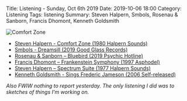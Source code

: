 Title: Listening - Sunday, Oct 6th 2019 
Date: 2019-10-06 18:00
Category: Listening
Tags: listening
Summary: Steven Halpern, Smbols, Rosenau & Sanborn, Francis Dhomont, Kenneth Goldsmith


![Comfort Zone](/images/comfortzone.jpg)

- [Steven Halpern - Comfort Zone (1980 Halpern Sounds)](https://www.discogs.com/Steven-Halpern-Comfort-Zone-Extended-Play/master/118760)
- [Smbols - Dreamsill (2019 Good Glass Records)](https://goodglassrecords.bandcamp.com/album/smbols-dreamsill-2)
- [Rosenau & Sanborn – Bluebird (2019 Psychic Hotline)](https://www.discogs.com/Rosenau-Sanborn-Bluebird/release/14107456)
- [Francis Dhomont – Frankenstein Symphony (1997 Asphodel)](https://www.discogs.com/Francis-Dhomont-Frankenstein-Symphony/release/328192)
- [Steven Halpern – Spectrum Suite (1977 Halpern Sounds)](https://www.discogs.com/Steven-Halpern-Spectrum-Suite/release/12466915)
- [Kenneth Goldsmith - Sings Frederic Jameson (2006 Self-released)](https://media.sas.upenn.edu/pennsound/authors/Goldsmith/Theory/Kenneth-Goldsmith-Sings-Jameson.mp3)


_Also FWIW nothing to report yesterday. The only listening I did was to sketches of things I'm working on._
